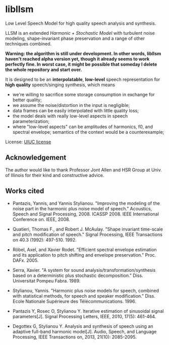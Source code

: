 libllsm
===

Low Level Speech Model for high quality speech analysis and synthesis.

LLSM is an extended *Harmonic + Stochastic Model* with turbulent noise modeling, shape-invariant phase preservation and a range of other techniques combined.

**Warning: the algorithm is still under development. In other words, libllsm haven't reached alpha version yet, though it already seems to work perfectly fine. In worst case, it might be possible that someday I delete the whole repository and start over.**

It is designed to be an **interpolatable**, **low-level** speech representation for **high quality** speech/singing synthesis, which means

* we're willing to sacrifice some storage consumption in exchange for better quality;
* we assume the noise/distortion in the input is negligible;
* data frames can be easily interpolated with little quality loss;
* the model deals with really low-level aspects in speech parameterization;
* where "low-level aspects" can be amplitudes of harmonics, f0, and spectral envelope; semantics of the context would be a counterexample;

License: [UIUC license](https://en.wikipedia.org/wiki/University_of_Illinois/NCSA_Open_Source_License)

Acknowledgement
---

The author would like to thank Professor Jont Allen and HSR Group at Univ. of Illinois for their kind and constructive advice.

Works cited
---

* Pantazis, Yannis, and Yannis Stylianou. "Improving the modeling of the noise part in the harmonic plus noise model of speech." Acoustics, Speech and Signal Processing, 2008. ICASSP 2008. IEEE International Conference on. IEEE, 2008.

* Quatieri, Thomas F., and Robert J. McAulay. "Shape invariant time-scale and pitch modification of speech." Signal Processing, IEEE Transactions on 40.3 (1992): 497-510. 1992.

* Röbel, Axel, and Xavier Rodet. "Efficient spectral envelope estimation and its application to pitch shifting and envelope preservation." Proc. DAFx. 2005.

* Serra, Xavier. "A system for sound analysis/transformation/synthesis based on a deterministic plus stochastic decomposition." Diss. Universitat Pompeu Fabra. 1989.

* Stylianou, Yannis. "Harmonic plus noise models for speech, combined with statistical methods, for speech and speaker modification." Diss. Ecole Nationale Supérieure des Télécommunications. 1996.

* Pantazis Y, Rosec O, Stylianou Y. Iterative estimation of sinusoidal signal parameters[J]. Signal Processing Letters, IEEE, 2010, 17(5): 461-464.

* Degottex G, Stylianou Y. Analysis and synthesis of speech using an adaptive full-band harmonic model[J]. Audio, Speech, and Language Processing, IEEE Transactions on, 2013, 21(10): 2085-2095.
